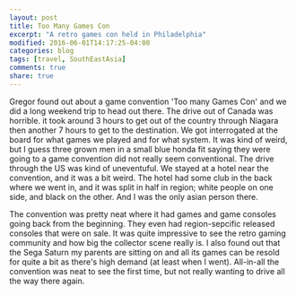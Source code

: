 ```yaml
---
layout: post
title: Too Many Games Con
excerpt: "A retro games con held in Philadelphia"
modified: 2016-06-01T14:17:25-04:00
categories: blog
tags: [travel, SouthEastAsia]
comments: true
share: true
---
```


Gregor found out about a game convention 'Too many Games Con' and we did a long weekend trip to head out there. The drive out of Canada was horrible. it took around 3 hours to get out of the country through Niagara then another 7 hours to get to the destination. We got interrogated at the board for what games we played and for what system. It was kind of weird, but I guess three grown men in a small blue honda fit saying they were going to a game convention did not really seem conventional. The drive through the US was kind of uneventuful. We stayed at a hotel near the convention, and it was a bit weird. The hotel had some club in the back where we went in, and it was split in half in region; white people on one side, and black on the other. And I was the only asian person there. 

The convention was pretty neat where it had games and game consoles going back from the beginning. They even had region-sepcific released consoles that were on sale. It was quite impressive to see the retro gaming community and how big the collector scene really is. I also found out that the Sega Saturn my parents are sitting on and all its games can be resold for quite a bit as there's high demand (at least when I went). All-in-all the convention was neat to see the first time, but not really wanting to drive all the way there again. 